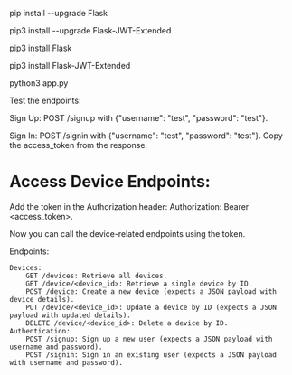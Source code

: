 pip install --upgrade Flask

pip3 install --upgrade Flask-JWT-Extended

pip3 install Flask

pip3 install Flask-JWT-Extended



python3 app.py

Test the endpoints:

Sign Up: POST /signup with {"username": "test", "password": "test"}.

Sign In: POST /signin with {"username": "test", "password": "test"}. Copy the access_token from the response.
    
# Access Device Endpoints:

Add the token in the Authorization header: Authorization: Bearer <access_token>.

Now you can call the device-related endpoints using the token.


Endpoints:

    Devices:
        GET /devices: Retrieve all devices.
        GET /device/<device_id>: Retrieve a single device by ID.
        POST /device: Create a new device (expects a JSON payload with device details).
        PUT /device/<device_id>: Update a device by ID (expects a JSON payload with updated details).
        DELETE /device/<device_id>: Delete a device by ID.
    Authentication:
        POST /signup: Sign up a new user (expects a JSON payload with username and password).
        POST /signin: Sign in an existing user (expects a JSON payload with username and password).
